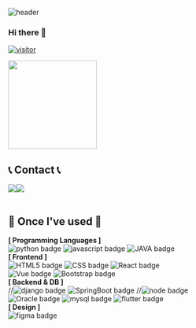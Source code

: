 
<!--
**HAYEONryu/hayeonryu** is a ✨ _special_ ✨ repository because its `README.md` (this file) appears on your GitHub profile.
-->

![header](https://capsule-render.vercel.app/api?type=waving&color=timeGradient&height=250&section=header&text=Hayeon's&nbsp;Github&fontSize=60)

### Hi there 👋

[![visitor](https://hits.seeyoufarm.com/api/count/incr/badge.svg?url=https%3A%2F%2Fgithub.com%2FHAYEONryu%2Fhit-counter&count_bg=%23E76798&title_bg=%23555555&icon=&icon_color=%23E7E7E7&title=hits&edge_flat=false)](https://hits.seeyoufarm.com)

<a href="https://github.com/HAYEONryu"><img align="center" style="height:180px" src="https://github-readme-stats.vercel.app/api/top-langs/?username=HAYEONryu&layout=compact" ></a> 


## 📞 Contact 📞
<div style="display:flex; flex-direction:row;">
    <a href="https://www.linkedin.com/in/hayeon-ryu-643810258/">
        <img src="https://img.shields.io/badge/LinkedIn-E4405F?style=for-the-badge&logo=linkedin&logoColor=white"> 
    </a>
    <a href="mailto:hannau416@gmail.com">
        <img src="https://img.shields.io/badge/Gmail-EA4335?style=for-the-badge&logo=Gmail&logoColor=white"> 
    </a>
</div><br>

## 🔨 Once I've used 🔨
**[ Programming Languages ]**<br>
![python badge](https://img.shields.io/badge/-PYTHON-%23F7DF1E?style=flat-square&logo=Python&logoColor=white&color=3776AB)
![javascript badge](https://img.shields.io/badge/-JAVASCRIPT-%23F7DF1E?style=flat-square&logo=JavaScript&logoColor=black)
![JAVA badge](https://img.shields.io/badge/-JAVA-%23F7DF1E?style=flat-square&logo=Java&logoColor=white&color=007396)
<br>
**[ Frontend ]**<br>
![HTML5 badge](https://img.shields.io/badge/-HTML5-%23F7DF1E?style=flat-square&logo=HTML5&logoColor=white&color=E34F26)
![CSS badge](https://img.shields.io/badge/-CSS3-%23F7DF1E?style=flat-square&logo=CSS3&logoColor=white&color=1572B6)
![React badge](https://img.shields.io/badge/-REACT-%23F7DF1E?style=flat-square&logo=React&logoColor=black&color=61DAFB)<br>
![Vue badge](https://img.shields.io/badge/-VUE-%23F7DF1E?style=flat-square&logo=mui&logoColor=white&color=007FFF)
![Bootstrap badge](https://img.shields.io/badge/-Bootstrap-%23F7DF1E?style=flat-square&logo=Bootstrap&logoColor=white&color=7952B3)<br>
**[ Backend & DB ]**<br>
//![django badge](https://img.shields.io/badge/-Django-%23F7DF1E?style=flat-square&logo=Django&logoColor=white&color=092E20)
![SpringBoot badge](https://img.shields.io/badge/-SpringBoot-%23F7DF1E?style=flat-square&logo=SpringBoot&logoColor=white&color=6DB33F)
//![node badge](https://img.shields.io/badge/-Node.js-%23F7DF1E?style=flat-square&logo=Node.js&logoColor=white&color=339933) <br>
![Oracle badge](https://img.shields.io/badge/-Oracle-%23F7DF1E?style=flat-square&logo=Oracle&logoColor=white&color=F80000)
![mysql badge](https://img.shields.io/badge/-MySQL-%23F7DF1E?style=flat-square&logo=MySQL&logoColor=white&color=4479A1)
![flutter badge](https://img.shields.io/badge/-Flutter-%23F7DF1E?style=flat-square&logo=Flutter&logoColor=white&color=47A248)<br>
**[ Design ]**<br>
![figma badge](https://img.shields.io/badge/-Figma-%23F7DF1E?style=flat-square&logo=Figma&logoColor=white&color=F24E1E)
    
</div><br>
</div>
